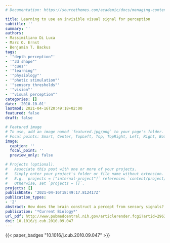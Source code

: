 ```yaml
---
# Documentation: https://sourcethemes.com/academic/docs/managing-content/

title: Learning to use an invisible visual signal for perception
subtitle: ''
summary: ''
authors:
- Massimiliano Di Luca
- Marc O. Ernst
- Benjamin T. Backus
tags:
- '"depth perception"'
- '"3d shape"'
- '"cues"'
- '"learning"'
- '"physiology"'
- '"photic stimulation"'
- '"sensory thresholds"'
- '"vision"'
- '"visual perception"'
categories: []
date: '2010-10-01'
lastmod: 2021-04-16T20:49:18+02:00
featured: false
draft: false

# Featured image
# To use, add an image named `featured.jpg/png` to your page's folder.
# Focal points: Smart, Center, TopLeft, Top, TopRight, Left, Right, BottomLeft, Bottom, BottomRight.
image:
  caption: ''
  focal_point: ''
  preview_only: false

# Projects (optional).
#   Associate this post with one or more of your projects.
#   Simply enter your project's folder or file name without extension.
#   E.g. `projects = ["internal-project"]` references `content/project/deep-learning/index.md`.
#   Otherwise, set `projects = []`.
projects: []
publishDate: '2021-04-16T18:49:17.812417Z'
publication_types:
- '2'
abstract: How does the brain construct a percept from sensory signals? One approach to this fundamental question is to investigate perceptual learning as induced by exposure to statistical regularities in sensory signals [1-7]. Recent studies showed that exposure to novel correlations between sensory signals can cause a signal to have new perceptual effects [2, 3]. In those studies, however, the signals were clearly visible. The automaticity of the learning was therefore difficult to determine. Here we investigate whether learning of this sort, which causes new effects on appearance, can be low level and automatic by employing a visual signal whose perceptual consequences were made invisible - a vertical disparity gradient masked by other depth cues. This approach excluded high-level influences such as attention or consciousness. Our stimulus for probing perceptual appearance was a rotating cylinder. During exposure, we introduced a new contingency between the invisible signal and the rotation direction of the cylinder. When subsequently presenting an ambiguously rotating version of the cylinder, we found that the invisible signal influenced the perceived rotation direction. This demonstrates that perception can rapidly undergo \"structure learning\" by automatically picking up novel contingencies between sensory signals, thus automatically recruiting signals for novel uses during the construction of a percept.
publication: '*Current Biology*'
url_pdf: http://www.pubmedcentral.nih.gov/articlerender.fcgi?artid=2963685&tool=pmcentrez&rendertype=abstract
doi: 10.1016/j.cub.2010.09.047
---
```

{{< paper_badges "10.1016/j.cub.2010.09.047" >}}
